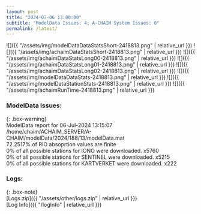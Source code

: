 ```yaml
---
layout: post
title: "2024-07-06 13:00:00"
subtitle: "ModelData Issues: 4; A-CHAIM System Issues: 0"
permalink: /latest/
---
```


![]({{ "/assets/img/modelDataDataStatsShort-2418813.png" | relative_url }})
![]({{ "/assets/img/achaimDataStatsShort-2418813.png" | relative_url }})
![]({{ "/assets/img/achaimDataStatsLong00-2418813.png" | relative_url }})
![]({{ "/assets/img/achaimDataStatsLong01-2418813.png" | relative_url }})
![]({{ "/assets/img/achaimDataStatsLong02-2418813.png" | relative_url }})
![]({{ "/assets/img/modelDataDataStats-2418813.png" | relative_url }})
![]({{ "/assets/img/modelDataStationStats-2418813.png" | relative_url }})
![]({{ "/assets/img/achaimRunTime-2418813.png" | relative_url }})


### ModelData Issues:  
  
{: .box-warning}  
 ModelData report for 06-Jul-2024 13:15:07   
 /home/chaim/ACHAIM_SERVER/A-CHAIM/modelData/2024/188/13/modelData.mat   
 72.2517% of RIO absoprtion values are finite   
 0% of all possible stations for IONO were downloaded. x5760   
 0% of all possible stations for SENTINEL were downloaded. x5215   
 0% of all possible stations for KARTVERKET were downloaded. x222   
  


### Logs:  
  
{: .box-note}  
[Logs.zip]({{ "/assets/other/logs.zip" | relative_url }})  
[Log Info]({{ "/logInfo" | relative_url }})  
